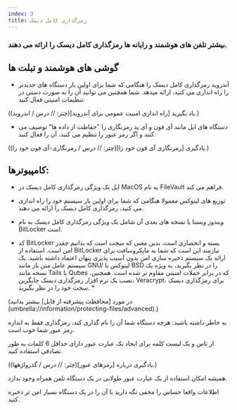 ```yaml
---
index: 3
title: رمزگذاری کامل دیسک
---
```

### بیشتر تلفن های هوشمند و رایانه ها رمزگذاری کامل دیسک را ارائه می دهند.

## گوشی های هوشمند و تبلت ها

* آندروید رمزگذاری کامل دیسک را هنگامی که شما برای اولین بار دستگاه های جدیدتر را راه اندازی می کنید، ارائه میدهد. شما همچنین می توانید آن را به صورت دستی در تنظیمات امنیتی فعال کنید.

(یاد بگیرید [راه اندازی امنیت عمومی برای آندروید](چتر: // درس / اندروید).)

* دستگاه های اپل مانند آی فون و آی پد رمزنگاری را "حفاظت از داده ها" توصیف می کنند و اگر رمز عبور را تنظیم می کنید، آن را فعال کنید.

(یادگیری [رمزنگاری آی فون خود را](چتر: // درس / رمزنگاری-آی فون خود را).)

## کامپیوترها:

* اپل یک ویژگی رمزگذاری کامل دیسک در MacOS به نام FileVault فراهم می کند.
* توزیع های لینوکس معمولا هنگامی که شما برای اولین بار سیستم خود را راه اندازی می کنید، رمزگذاری کامل دیسک را ارائه می دهند.
* ویندوز ویستا یا نسخه های بعدی آن شامل یک ویژگی رمزگذاری کامل دیسک به نام BitLocker است.

* کد BitLocker بسته و انحصاری است، بدین معنی که سخت است که بدانیم چقدر امن است. استفاده از BitLocker نیازمند این است که شما به مایکروسافت برای ارائه یک سیستم ذخیره سازی امن بدون آسیب پذیری پنهان اعتماد داشته باشید. یک سیستم عامل متن باز مانند GNU/ لینوکس یا BSD را در نظر بگیرید، به ویژه یک نسخه مانند Tails یا Qubes که در برابر حملات امنیتی مقاوم تر شده است. همچنین،  نصب یک نرم افزار رمزگذاری دیسک جایگزین، Veracrypt، برای رمزگذاری دیسک سخت خود را در نظر بگیرید. *

(در مورد [محافظت پیشرفته از فایل] بیشتر بدانید (umbrella://information/protecting-files/advanced).)

به خاطر داشته باشید: هرچه دستگاه شما آن را نام گذاری کند، رمزگذاری فقط به اندازه رمز عبور شما خوب است.

از تاس و یک لیست کلمه برای ایجاد یک عبارت عبور دارای حداقل 6 کلمات به طور تصادفی استفاده کنید.

(یادگیری درباره [رمزهای عبور](چتر: // درس / گذرواژهها).)

همیشه امکان استفاده از یک عبارت عبور طولانی در یک دستگاه تلفن همراه وجود ندارد.

اطلاعات واقعا حساس را مخفی نگه دارید یا آن را در یک دستگاه بسیار امن تر ذخیره کنید.